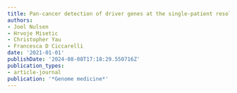 ```yaml
---
title: Pan-cancer detection of driver genes at the single-patient resolution
authors:
- Joel Nulsen
- Hrvoje Misetic
- Christopher Yau
- Francesca D Ciccarelli
date: '2021-01-01'
publishDate: '2024-08-08T17:18:29.550716Z'
publication_types:
- article-journal
publication: '*Genome medicine*'
---
```

